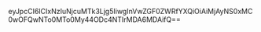 eyJpcCI6ICIxNzIuNjcuMTk3Ljg5IiwgInVwZGF0ZWRfYXQiOiAiMjAyNS0xMC0wOFQwNTo0MTo0My44ODc4NTIrMDA6MDAifQ==